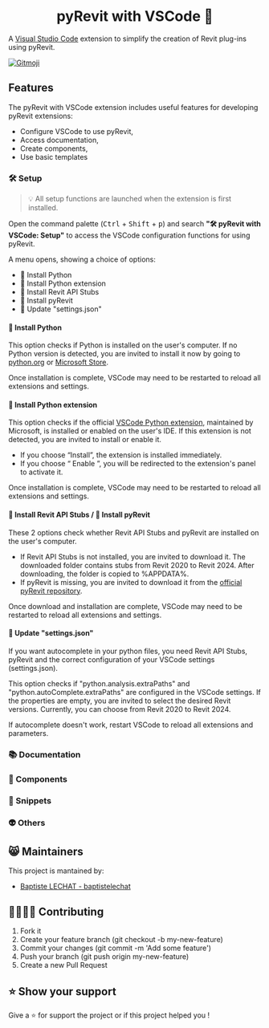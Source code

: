 <h1 align="center">pyRevit with VSCode 🐍</h1>

  <!-- <img src="https://raw.githubusercontent.com/baptistelechat/pyrevit-with-vscode/publish/src/lib/assets/img/logo/pyRevitWithVSCodeLogo.png" height="150" align="right"> -->

A [Visual Studio Code](https://code.visualstudio.com/) extension to simplify the creation of Revit plug-ins using pyRevit.

<a href="https://gitmoji.carloscuesta.me">
	<img src="https://img.shields.io/badge/gitmoji-%20😜%20😍-FFDD67.svg?style=flat-square" alt="Gitmoji">
</a>

## Features

The pyRevit with VSCode extension includes useful features for developing pyRevit extensions:

- Configure VSCode to use pyRevit,
- Access documentation,
- Create components,
- Use basic templates

### 🛠️ Setup

> 💡 All setup functions are launched when the extension is first installed.

Open the command palette (<kbd>Ctrl</kbd> + <kbd>Shift</kbd> + <kbd>p</kbd>) and search **"🛠️ pyRevit with VSCode: Setup"** to access the VSCode configuration functions for using pyRevit.

A menu opens, showing a choice of options:

- 🐍 Install Python
- 🧩 Install Python extension
- 📕 Install Revit API Stubs
- 📕 Install pyRevit
- 📝 Update "settings.json"

#### 🐍 Install Python

This option checks if Python is installed on the user's computer. If no Python version is detected, you are invited to install it now by going to [python.org](https://www.python.org/downloads/) or [Microsoft Store](https://apps.microsoft.com/search?query=python).

Once installation is complete, VSCode may need to be restarted to reload all extensions and settings.

#### 🧩 Install Python extension

This option checks if the official [VSCode Python extension](https://marketplace.visualstudio.com/items?itemName=ms-python.python), maintained by Microsoft, is installed or enabled on the user's IDE. If this extension is not detected, you are invited to install or enable it.

- If you choose “Install”, the extension is installed immediately.
- If you choose “ Enable ”, you will be redirected to the extension's panel to activate it.

Once installation is complete, VSCode may need to be restarted to reload all extensions and settings.

#### 📕 Install Revit API Stubs / 📕 Install pyRevit

These 2 options check whether Revit API Stubs and pyRevit are installed on the user's computer.

- If Revit API Stubs is not installed, you are invited to download it. The downloaded folder contains stubs from Revit 2020 to Revit 2024. After downloading, the folder is copied to %APPDATA%.
- If pyRevit is missing, you are invited to download it from the [official pyRevit repository](https://github.com/pyrevitlabs/pyRevit/releases).

Once download and installation are complete, VSCode may need to be restarted to reload all extensions and settings.

#### 📝 Update "settings.json"
If you want autocomplete in your python files, you need Revit API Stubs, pyRevit and the correct configuration of your VSCode settings (settings.json).

This option checks if "python.analysis.extraPaths" and "python.autoComplete.extraPaths" are configured in the VSCode settings. If the properties are empty, you are invited to select the desired Revit versions. Currently, you can choose from Revit 2020 to Revit 2024.

If autocomplete doesn't work, restart VSCode to reload all extensions and parameters.

### 📚 Documentation

### 🐍 Components

### 📄 Snippets

### 👽 Others

## 😸 Maintainers

This project is mantained by:

- [Baptiste LECHAT - baptistelechat](https://github.com/baptistelechat)

## 👨‍💻👩‍💻 Contributing

1. Fork it
2. Create your feature branch (git checkout -b my-new-feature)
3. Commit your changes (git commit -m 'Add some feature')
4. Push your branch (git push origin my-new-feature)
5. Create a new Pull Request

## ⭐ Show your support

Give a ⭐️ for support the project or if this project helped you !
